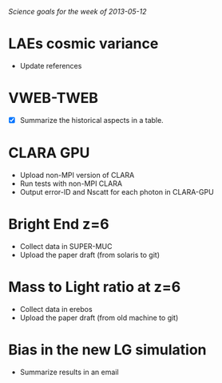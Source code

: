 *Science goals for the week of 2013-05-12*

LAEs cosmic variance
====================
* Update references

VWEB-TWEB
=========
* [X] Summarize the historical aspects in a table.

CLARA GPU
=========
* Upload non-MPI version of CLARA
* Run tests with non-MPI CLARA
* Output error-ID and Nscatt for each photon in CLARA-GPU

Bright End z=6
==============
* Collect data in SUPER-MUC
* Upload the paper draft (from solaris to git)

Mass to Light ratio at z=6
==========================
* Collect data in erebos
* Upload the paper draft (from old machine to git)

Bias in the new LG simulation
=============================
* Summarize results in an email
